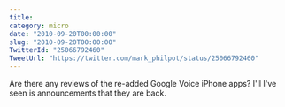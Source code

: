 ```yaml
---
title: 
category: micro
date: "2010-09-20T00:00:00"
slug: "2010-09-20T00:00:00"
TwitterId: "25066792460"
TweetUrl: "https://twitter.com/mark_philpot/status/25066792460"
---
```


Are there any reviews of the re-added Google Voice iPhone apps? I'll I've seen
is announcements that they are back.
